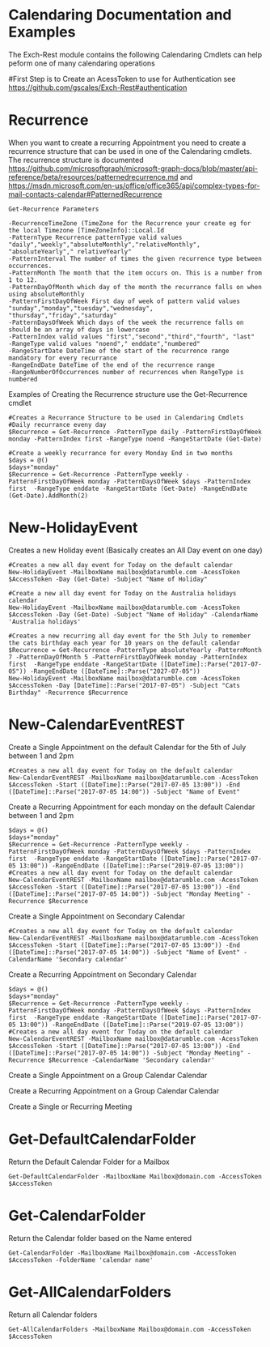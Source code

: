# Calendaring Documentation and Examples

The Exch-Rest module contains the following Calendaring Cmdlets can help peform one of many calendaring operations

#First Step is to Create an AcessToken to use for Authentication see https://github.com/gscales/Exch-Rest#authentication

# Recurrence

When you want to create a recurring Appointment you need to create a recurrence structure that can be used in one of the Calendaring cmdlets. The recurrence structure is documented https://github.com/microsoftgraph/microsoft-graph-docs/blob/master/api-reference/beta/resources/patternedrecurrence.md and https://msdn.microsoft.com/en-us/office/office365/api/complex-types-for-mail-contacts-calendar#PatternedRecurrence
```
Get-Recurrence Parameters

-RecurrenceTimeZone (TimeZone for the Recurrence your create eg for the local Timezone [TimeZoneInfo]::Local.Id
-PatternType Recurrence patternType valid values "daily","weekly","absoluteMonthly","relativeMonthly", "absoluteYearly"," relativeYearly"
-PatternInterval The number of times the given recurrence type between occurrences.
-PatternMonth The month that the item occurs on. This is a number from 1 to 12.
-PatternDayOfMonth which day of the month the recurrance falls on when using absoluteMonthly
-PatternFirstDayOfWeek First day of week of pattern valid values "sunday","monday","tuesday","wednesday", "thursday","friday","saturday"
-PatternDaysOfWeek Which days of the week the recurrence falls on should be an array of days in lowercase
-PatternIndex valid values "first","second","third","fourth", "last"      
-RangeType valid values "noend"," enddate","numbered"
-RangeStartDate DateTime of the start of the recurrence range mandatory for every recurrance
-RangeEndDate DateTime of the end of the recurrence range 
-RangeNumberOfOccurrences number of recurrences when RangeType is numbered 

```


Examples of Creating the Recurrence structure use the Get-Recurrence cmdlet
```
#Creates a Recurrance Structure to be used in Calendaring Cmdlets 
#Daily recurrance eveny day
$Recurrence = Get-Recurrence -PatternType daily -PatternFirstDayOfWeek monday -PatternIndex first -RangeType noend -RangeStartDate (Get-Date)

#Create a weekly recurrance for every Monday End in two months
$days = @()
$days+"monday"
$Recurrence = Get-Recurrence -PatternType weekly -PatternFirstDayOfWeek monday -PatternDaysOfWeek $days -PatternIndex first  -RangeType enddate -RangeStartDate (Get-Date) -RangeEndDate (Get-Date).AddMonth(2)
```


# New-HolidayEvent

Creates a new Holiday event (Basically creates an All Day event on one day)

```
#Creates a new all day event for Today on the default calendar
New-HolidayEvent -MailboxName mailbox@datarumble.com -AcessToken $AccessToken -Day (Get-Date) -Subject "Name of Holiday"

#Create a new all day event for Today on the Australia holidays calendar
New-HolidayEvent -MailboxName mailbox@datarumble.com -AcessToken $AccessToken -Day (Get-Date) -Subject "Name of Holiday" -CalendarName 'Australia holidays'

#Creates a new recurring all day event for the 5th July to remember the cats birthday each year for 10 years on the default calendar
$Recurrence = Get-Recurrence -PatternType absoluteYearly -PatternMonth 7 -PatternDayOfMonth 5 -PatternFirstDayOfWeek monday -PatternIndex first  -RangeType enddate -RangeStartDate ([DateTime]::Parse("2017-07-05")) -RangeEndDate ([DateTime]::Parse("2027-07-05"))
New-HolidayEvent -MailboxName mailbox@datarumble.com -AcessToken $AccessToken -Day [DateTime]::Parse("2017-07-05") -Subject "Cats Birthday" -Recurrence $Recurrence
```


# New-CalendarEventREST

Create a Single Appointment on the default Calendar for the 5th of July between 1 and 2pm
```
#Creates a new all day event for Today on the default calendar
New-CalendarEventREST -MailboxName mailbox@datarumble.com -AcessToken $AccessToken -Start ([DateTime]::Parse("2017-07-05 13:00")) -End ([DateTime]::Parse("2017-07-05 14:00")) -Subject "Name of Event"
```

Create a Recurring Appointment for each monday on the default Calendar between 1 and 2pm

```
$days = @()
$days+"monday"
$Recurrence = Get-Recurrence -PatternType weekly -PatternFirstDayOfWeek monday -PatternDaysOfWeek $days -PatternIndex first  -RangeType enddate -RangeStartDate ([DateTime]::Parse("2017-07-05 13:00")) -RangeEndDate ([DateTime]::Parse("2019-07-05 13:00"))
#Creates a new all day event for Today on the default calendar
New-CalendarEventREST -MailboxName mailbox@datarumble.com -AcessToken $AccessToken -Start ([DateTime]::Parse("2017-07-05 13:00")) -End ([DateTime]::Parse("2017-07-05 14:00")) -Subject "Monday Meeting" -Recurrence $Recurrence
```

Create a Single Appointment on Secondary Calendar

```
#Creates a new all day event for Today on the default calendar
New-CalendarEventREST -MailboxName mailbox@datarumble.com -AcessToken $AccessToken -Start ([DateTime]::Parse("2017-07-05 13:00")) -End ([DateTime]::Parse("2017-07-05 14:00")) -Subject "Name of Event" -CalendarName 'Secondary calendar'
```

Create a Recurring Appointment on Secondary Calendar

```
$days = @()
$days+"monday"
$Recurrence = Get-Recurrence -PatternType weekly -PatternFirstDayOfWeek monday -PatternDaysOfWeek $days -PatternIndex first  -RangeType enddate -RangeStartDate ([DateTime]::Parse("2017-07-05 13:00")) -RangeEndDate ([DateTime]::Parse("2019-07-05 13:00"))
#Creates a new all day event for Today on the default calendar
New-CalendarEventREST -MailboxName mailbox@datarumble.com -AcessToken $AccessToken -Start ([DateTime]::Parse("2017-07-05 13:00")) -End ([DateTime]::Parse("2017-07-05 14:00")) -Subject "Monday Meeting" -Recurrence $Recurrence -CalendarName 'Secondary calendar'
```

Create a Single Appointment on a Group Calendar Calendar

Create a Recurring Appointment on a Group Calendar Calendar

Create a Single or Recurring Meeting 

# Get-DefaultCalendarFolder

Return the Default Calendar Folder for a Mailbox

```
Get-DefaultCalendarFolder -MailboxName Mailbox@domain.com -AccessToken $AccessToken

```

# Get-CalendarFolder

Return the Calendar folder based on the Name entered

```
Get-CalendarFolder -MailboxName Mailbox@domain.com -AccessToken $AccessToken -FolderName 'calendar name'

```

# Get-AllCalendarFolders
Return all Calendar folders

```
Get-AllCalendarFolders -MailboxName Mailbox@domain.com -AccessToken $AccessToken

```
